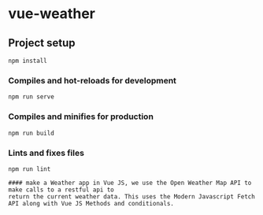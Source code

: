 # vue-weather

## Project setup
```
npm install
```

### Compiles and hot-reloads for development
```
npm run serve
```

### Compiles and minifies for production
```
npm run build
```

### Lints and fixes files
```
npm run lint
```

```
#### make a Weather app in Vue JS, we use the Open Weather Map API to make calls to a restful api to 
return the current weather data. This uses the Modern Javascript Fetch API along with Vue JS Methods and conditionals.
```
